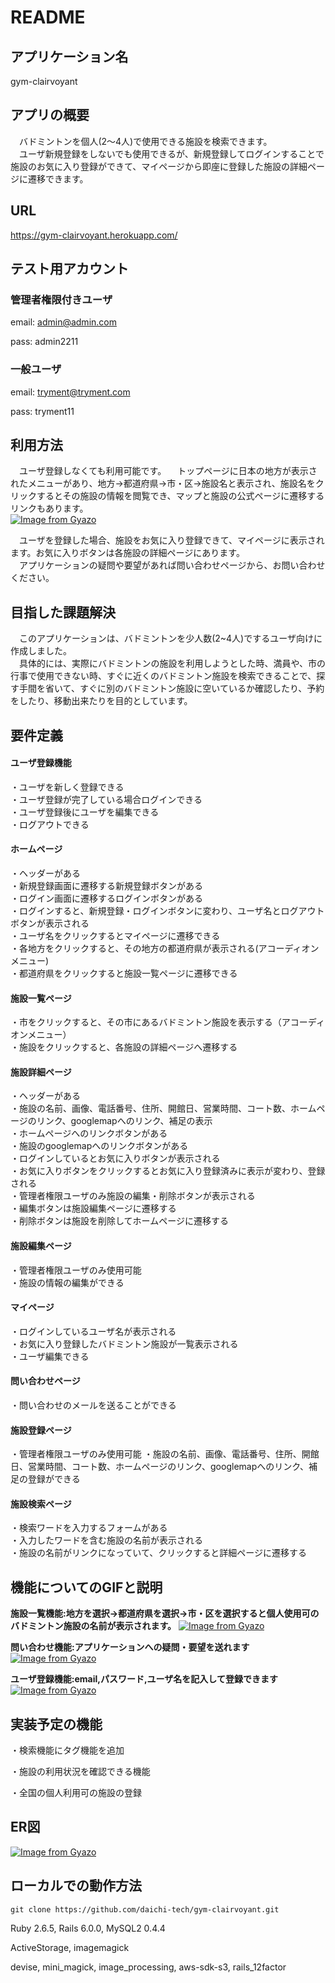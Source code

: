 # README

## アプリケーション名
 gym-clairvoyant

## アプリの概要
　バドミントンを個人(2〜4人)で使用できる施設を検索できます。  
　ユーザ新規登録をしないでも使用できるが、新規登録してログインすることで施設のお気に入り登録ができて、マイページから即座に登録した施設の詳細ページに遷移できます。
 
## URL
https://gym-clairvoyant.herokuapp.com/

## テスト用アカウント
### 管理者権限付きユーザ
email: admin@admin.com

pass: admin2211
### 一般ユーザ
email: tryment@tryment.com

pass: tryment11

## 利用方法
　ユーザ登録しなくても利用可能です。
　トップページに日本の地方が表示されたメニューがあり、地方→都道府県→市・区→施設名と表示され、施設名をクリックするとその施設の情報を閲覧でき、マップと施設の公式ページに遷移するリンクもあります。  
[![Image from Gyazo](https://i.gyazo.com/bf069b8a1aa9db17869abcf6f6fc0790.gif)](https://gyazo.com/bf069b8a1aa9db17869abcf6f6fc0790)

　ユーザを登録した場合、施設をお気に入り登録できて、マイページに表示されます。お気に入りボタンは各施設の詳細ページにあります。  
　アプリケーションの疑問や要望があれば問い合わせページから、お問い合わせください。

## 目指した課題解決
　このアプリケーションは、バドミントンを少人数(2~4人)でするユーザ向けに作成しました。  
　具体的には、実際にバドミントンの施設を利用しようとした時、満員や、市の行事で使用できない時、すぐに近くのバドミントン施設を検索できることで、探す手間を省いて、すぐに別のバドミントン施設に空いているか確認したり、予約をしたり、移動出来たりを目的としています。
 
## 要件定義
#### ユーザ登録機能
・ユーザを新しく登録できる  
・ユーザ登録が完了している場合ログインできる  
・ユーザ登録後にユーザを編集できる  
・ログアウトできる
#### ホームページ
・ヘッダーがある  
・新規登録画面に遷移する新規登録ボタンがある  
・ログイン画面に遷移するログインボタンがある  
・ログインすると、新規登録・ログインボタンに変わり、ユーザ名とログアウトボタンが表示される  
・ユーザ名をクリックするとマイページに遷移できる  
・各地方をクリックすると、その地方の都道府県が表示される(アコーディオンメニュー)  
・都道府県をクリックすると施設一覧ページに遷移できる
#### 施設一覧ページ
・市をクリックすると、その市にあるバドミントン施設を表示する（アコーディオンメニュー）  
・施設をクリックすると、各施設の詳細ページへ遷移する
#### 施設詳細ページ
・ヘッダーがある  
・施設の名前、画像、電話番号、住所、開館日、営業時間、コート数、ホームページのリンク、googlemapへのリンク、補足の表示  
・ホームページへのリンクボタンがある  
・施設のgooglemapへのリンクボタンがある  
・ログインしているとお気に入りボタンが表示される  
・お気に入りボタンをクリックするとお気に入り登録済みに表示が変わり、登録される  
・管理者権限ユーザのみ施設の編集・削除ボタンが表示される  
・編集ボタンは施設編集ページに遷移する  
・削除ボタンは施設を削除してホームページに遷移する
#### 施設編集ページ
・管理者権限ユーザのみ使用可能  
・施設の情報の編集ができる
#### マイページ
・ログインしているユーザ名が表示される  
・お気に入り登録したバドミントン施設が一覧表示される  
・ユーザ編集できる
#### 問い合わせページ
・問い合わせのメールを送ることができる
#### 施設登録ページ
・管理者権限ユーザのみ使用可能
・施設の名前、画像、電話番号、住所、開館日、営業時間、コート数、ホームページのリンク、googlemapへのリンク、補足の登録ができる
#### 施設検索ページ
・検索ワードを入力するフォームがある  
・入力したワードを含む施設の名前が表示される  
・施設の名前がリンクになっていて、クリックすると詳細ページに遷移する

## 機能についてのGIFと説明
**施設一覧機能:地方を選択→都道府県を選択→市・区を選択すると個人使用可のバドミントン施設の名前が表示されます。**
[![Image from Gyazo](https://i.gyazo.com/500703252691af6763320c09675e7be8.gif)](https://gyazo.com/500703252691af6763320c09675e7be8)


**問い合わせ機能:アプリケーションへの疑問・要望を送れます**
[![Image from Gyazo](https://i.gyazo.com/7752e45d92e30a5b6b76820efc96d9aa.gif)](https://gyazo.com/7752e45d92e30a5b6b76820efc96d9aa)


**ユーザ登録機能:email,パスワード,ユーザ名を記入して登録できます**
[![Image from Gyazo](https://i.gyazo.com/5c147d707f82ee257592016fdbca99ef.gif)](https://gyazo.com/5c147d707f82ee257592016fdbca99ef)


## 実装予定の機能
・検索機能にタグ機能を追加

・施設の利用状況を確認できる機能

・全国の個人利用可の施設の登録

## ER図
[![Image from Gyazo](https://i.gyazo.com/56b7cb8f4da87353656d4abd8550b4bf.png)](https://gyazo.com/56b7cb8f4da87353656d4abd8550b4bf)

## ローカルでの動作方法
`git clone https://github.com/daichi-tech/gym-clairvoyant.git`

Ruby 2.6.5,
Rails 6.0.0,
MySQL2 0.4.4

ActiveStorage,
imagemagick

devise,
mini_magick,
image_processing,
aws-sdk-s3,
rails_12factor
